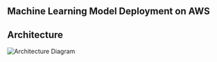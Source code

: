 ## Machine Learning Model Deployment on AWS
## Architecture

![Architecture Diagram](/imgages/Architecture.PNG)
